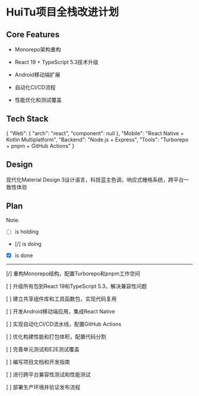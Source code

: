# HuiTu项目全栈改进计划

## Core Features

- Monorepo架构重构

- React 19 + TypeScript 5.3技术升级

- Android移动端扩展

- 自动化CI/CD流程

- 性能优化和测试覆盖

## Tech Stack

{
  "Web": {
    "arch": "react",
    "component": null
  },
  "Mobile": "React Native + Kotlin Multiplatform",
  "Backend": "Node.js + Express",
  "Tools": "Turborepo + pnpm + GitHub Actions"
}

## Design

现代化Material Design 3设计语言，科技蓝主色调，响应式栅格系统，跨平台一致性体验

## Plan

Note: 

- [ ] is holding
- [/] is doing
- [X] is done

---

[/] 重构Monorepo结构，配置Turborepo和pnpm工作空间

[ ] 升级所有包到React 19和TypeScript 5.3，解决兼容性问题

[ ] 建立共享组件库和工具函数包，实现代码复用

[ ] 开发Android移动端应用，集成React Native

[ ] 实现自动化CI/CD流水线，配置GitHub Actions

[ ] 优化构建性能和打包体积，配置代码分割

[ ] 完善单元测试和E2E测试覆盖

[ ] 编写项目文档和开发指南

[ ] 进行跨平台兼容性测试和性能测试

[ ] 部署生产环境并验证发布流程
